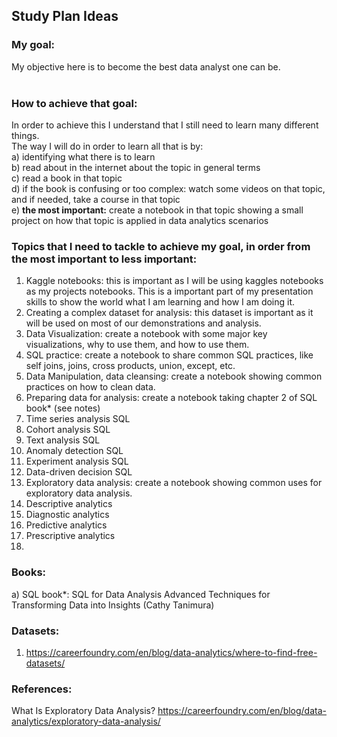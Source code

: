 ## Study Plan Ideas

### My goal:
My objective here is to become the best data analyst one can be. <br>
<br>

### How to achieve that goal:<br>
In order to achieve this I understand that I still need to learn many different things. <br>
The way I will do in order to learn all that is by:<br>
  a) identifying what there is to learn<br>
  b) read about in the internet about the topic in general terms<br>
  c) read a book in that topic<br>
  d) if the book is confusing or too complex: watch some videos on that topic, and if needed, take a course in that topic<br>
  e) **the most important:** create a notebook in that topic showing a small project on how that topic is applied in data analytics scenarios<br>

### Topics that I need to tackle to achieve my goal, in order from the most important to less important:
  1) Kaggle notebooks: this is important as I will be using kaggles notebooks as my projects notebooks. This is a important part of my presentation skills to show the world what I am learning and how I am doing it.
  2) Creating a complex dataset for analysis: this dataset is important as it will be used on most of our demonstrations and analysis.
  3) Data Visualization: create a notebook with some major key visualizations, why to use them, and how to use them.
  4) SQL practice: create a notebook to share common SQL practices, like self joins, joins, cross products, union, except, etc.
  5) Data Manipulation, data cleansing: create a notebook showing common practices on how to clean data.
  6) Preparing data for analysis: create a notebook taking chapter 2 of SQL book* (see notes)
  7) Time series analysis SQL
  9) Cohort analysis SQL
  10) Text analysis SQL
  11) Anomaly detection SQL
  12) Experiment analysis SQL
  13) Data-driven decision SQL
  14) Exploratory data analysis: create a notebook showing common uses for exploratory data analysis.
  15) Descriptive analytics
  16) Diagnostic analytics
  17) Predictive analytics 
  18) Prescriptive analytics
  19) 


### Books:
  a) SQL book*: SQL for Data Analysis Advanced Techniques for Transforming Data into Insights (Cathy Tanimura)
  
 ### Datasets:
  1) https://careerfoundry.com/en/blog/data-analytics/where-to-find-free-datasets/


### References:
What Is Exploratory Data Analysis? https://careerfoundry.com/en/blog/data-analytics/exploratory-data-analysis/
